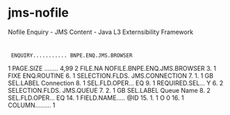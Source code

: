 # jms-nofile

Nofile Enquiry - JMS Content - Java L3 Externsibility Framework 

#
     ENQUIRY........... BNPE.ENQ.JMS.BROWSER
   1 PAGE.SIZE ........ 4,99
   2 FILE.NA NOFILE.BNPE.ENQ.JMS.BROWSER
   3. 1 FIXE ENQ.ROUTINE
   6. 1 SELECTION.FLDS. JMS.CONNECTION
   7. 1. 1 GB SEL.LABEL Connection
   8. 1 SEL.FLD.OPER... EQ
   9. 1 REQUIRED.SEL... Y
   6. 2 SELECTION.FLDS. JMS.QUEUE
   7. 2. 1 GB SEL.LABEL Queue Name
   8. 2 SEL.FLD.OPER... EQ
  14. 1 FIELD.NAME..... @ID
  15. 1. 1 O 0
  16. 1 COLUMN......... 1


